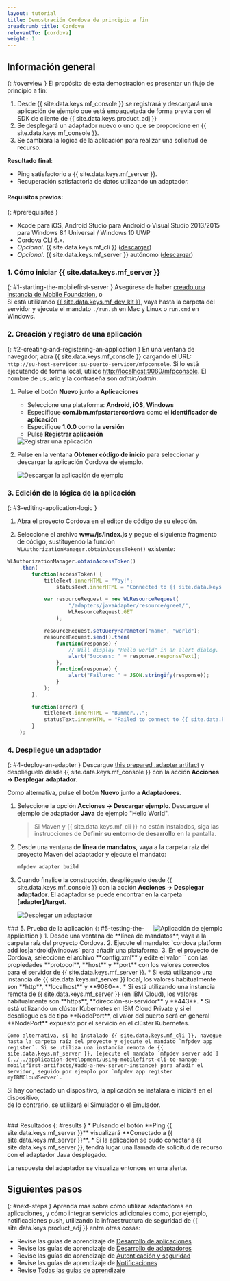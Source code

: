 ```yaml
---
layout: tutorial
title: Demostración Cordova de principio a fin
breadcrumb_title: Cordova
relevantTo: [cordova]
weight: 1
---
```

<!-- NLS_CHARSET=UTF-8 -->
## Información general
{: #overview }
El propósito de esta demostración es presentar un flujo de principio a fin:

1. Desde {{ site.data.keys.mf_console }} se registrará y descargará una aplicación de ejemplo que está empaquetada de forma previa con el SDK de cliente de {{ site.data.keys.product_adj }}
2. Se desplegará un adaptador nuevo o uno que se proporcione en {{ site.data.keys.mf_console }}.  
3. Se cambiará la lógica de la aplicación para realizar una solicitud de recurso.

**Resultado final**:

* Ping satisfactorio a {{ site.data.keys.mf_server }}.
* Recuperación satisfactoria de datos utilizando un adaptador.

#### Requisitos previos:
{: #prerequisites }
* Xcode para iOS, Android Studio para Android o Visual Studio 2013/2015 para Windows 8.1 Universal / Windows 10 UWP
* Cordova CLI 6.x.
* *Opcional*. {{ site.data.keys.mf_cli }} ([descargar]({{site.baseurl}}/downloads))
* *Opcional*. {{ site.data.keys.mf_server }} autónomo ([descargar]({{site.baseurl}}/downloads))

### 1. Cómo iniciar {{ site.data.keys.mf_server }}
{: #1-starting-the-mobilefirst-server }
Asegúrese de haber [creado una instancia de Mobile Foundation](../../ibmcloud/using-mobile-foundation), o  
Si está utilizando [{{ site.data.keys.mf_dev_kit }}](../../installation-configuration/development/mobilefirst), vaya hasta la carpeta del servidor y ejecute el mandato `./run.sh` en Mac y Linux o `run.cmd` en Windows.

### 2. Creación y registro de una aplicación
{: #2-creating-and-registering-an-application }
En una ventana de navegador, abra {{ site.data.keys.mf_console }} cargando el URL:
`http://su-host-servidor:su-puerto-servidor/mfpconsole`. Si lo está ejecutando de forma local, utilice [http://localhost:9080/mfpconsole](http://localhost:9080/mfpconsole). El nombre de usuario y la contraseña son *admin/admin*.

1. Pulse el botón **Nuevo** junto a **Aplicaciones**
    * Seleccione una plataforma: **Android, iOS, Windows**
    * Especifique **com.ibm.mfpstartercordova** como el **identificador de aplicación**
    * Especifique **1.0.0** como la **versión**
    * Pulse **Registrar aplicación**

    <img class="gifplayer" alt="Registrar una aplicación" src="register-an-application-cordova.png"/>

2. Pulse en la ventana **Obtener código de inicio** para seleccionar y descargar la aplicación Cordova de ejemplo.

    <img class="gifplayer" alt="Descargar la aplicación de ejemplo" src="download-starter-code-cordova.png"/>

### 3. Edición de la lógica de la aplicación
{: #3-editing-application-logic }
1. Abra el proyecto Cordova en el editor de código de su elección.

2. Seleccione el archivo **www/js/index.js** y pegue el siguiente fragmento de código, sustituyendo la función `WLAuthorizationManager.obtainAccessToken()` existente:

```javascript
WLAuthorizationManager.obtainAccessToken()
    .then(
        function(accessToken) {
            titleText.innerHTML = "Yay!";
                statusText.innerHTML = "Connected to {{ site.data.keys.mf_server }}";

            var resourceRequest = new WLResourceRequest(
                    "/adapters/javaAdapter/resource/greet/",
                    WLResourceRequest.GET
                );

            resourceRequest.setQueryParameter("name", "world");
            resourceRequest.send().then(
                function(response) {
                    // Will display "Hello world" in an alert dialog.
                    alert("Success: " + response.responseText);
                },
                function(response) {
                    alert("Failure: " + JSON.stringify(response));
                }
            );
        },

        function(error) {
            titleText.innerHTML = "Bummer...";
            statusText.innerHTML = "Failed to connect to {{ site.data.keys.mf_server }}";
        }
    );
```

### 4. Despliegue un adaptador
{: #4-deploy-an-adapter }
Descargue [this prepared .adapter artifact](../javaAdapter.adapter) y despliéguelo desde {{ site.data.keys.mf_console }} con la acción **Acciones → Desplegar adaptador**.

Como alternativa, pulse el botón **Nuevo** junto a **Adaptadores**.  

1. Seleccione la opción **Acciones → Descargar ejemplo**. Descargue el ejemplo de adaptador **Java** de ejemplo "Hello World".

    > Si Maven y {{ site.data.keys.mf_cli }} no están instalados, siga las instrucciones de **Definir su entorno de desarrollo** en la pantalla.

2. Desde una ventana de **línea de mandatos**, vaya a la carpeta raíz del proyecto Maven del adaptador y ejecute el mandato:

    ```bash
    mfpdev adapter build
    ```

3. Cuando finalice la construcción, despliéguelo desde {{ site.data.keys.mf_console }} con la acción **Acciones → Desplegar adaptador**. El adaptador se puede encontrar en la carpeta **[adapter]/target**.

    <img class="gifplayer" alt="Desplegar un adaptador" src="create-an-adapter.png"/>   


<img src="cordovaQuickStart.png" alt="Aplicación de ejemplo" style="float:right"/>
### 5. Prueba de la aplicación
{: #5-testing-the-application }
1. Desde una ventana de **línea de mandatos**, vaya a la carpeta raíz del proyecto Cordova.
2. Ejecute el mandato: `cordova platform add ios|android|windows` para añadir una plataforma.
3. En el proyecto de Cordova, seleccione el archivo **config.xml** y edite el valor `<mfp:server ... url=" "/>` con las propiedades **protocol**, **host** y **port** con los valores correctos para el servidor de {{ site.data.keys.mf_server }}.
    * Si está utilizando una instancia de {{ site.data.keys.mf_server }} local, los valores habitualmente son **http**, **localhost** y **9080**.
    * Si está utilizando una instancia remota de {{ site.data.keys.mf_server }} (en IBM Cloud), los valores habitualmente son **https**, **dirección-su-servidor** y **443**.
    * Si está utilizando un clúster Kubernetes en IBM Cloud Private y si el despliegue es de tipo **NodePort**, el valor del puerto será en general **NodePort** expuesto por el servicio en el clúster Kubernetes.

    Como alternativa, si ha instalado {{ site.data.keys.mf_cli }}, navegue hasta la carpeta raíz del proyecto y ejecute el mandato `mfpdev app register`. Si se utiliza una instancia remota de {{ site.data.keys.mf_server }}, [ejecute el mandato `mfpdev server add`](../../application-development/using-mobilefirst-cli-to-manage-mobilefirst-artifacts/#add-a-new-server-instance) para añadir el servidor, seguido por ejemplo por `mfpdev app register myIBMCloudServer`.

Si hay conectado un dispositivo, la aplicación se instalará e iniciará en el dispositivo,  
de lo contrario, se utilizará el Simulador o el Emulador.

<br clear="all"/>
### Resultados
{: #results }
* Pulsando el botón **Ping {{ site.data.keys.mf_server }}** visualizará **Conectado a {{ site.data.keys.mf_server }}**.
* Si la aplicación se pudo conectar a {{ site.data.keys.mf_server }}, tendrá lugar una llamada de solicitud de recurso con el adaptador Java desplegado.

La respuesta del adaptador se visualiza entonces en una alerta.

## Siguientes pasos
{: #next-steps }
Aprenda más sobre cómo utilizar adaptadores en aplicaciones, y cómo integrar servicios adicionales como, por ejemplo, notificaciones push, utilizando la infraestructura de seguridad de {{ site.data.keys.product_adj }} entre otras cosas:

- Revise las guías de aprendizaje de [Desarrollo de aplicaciones](../../application-development/)
- Revise las guías de aprendizaje de [Desarrollo de adaptadores](../../adapters/)
- Revise las guías de aprendizaje de [Autenticación y seguridad](../../authentication-and-security/)
- Revise las guías de aprendizaje de [Notificaciones](../../notifications/)
- Revise [Todas las guías de aprendizaje](../../all-tutorials)
